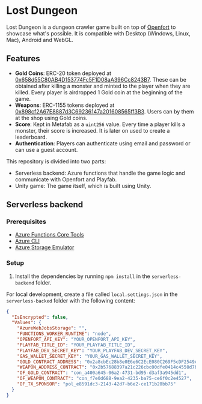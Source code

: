 # Lost Dungeon

Lost Dungeon is a dungeon crawler game built on top of [Openfort](https://openfort.xyz/) to showcase what's possible. It is compatible with Desktop (Windows, Linux, Mac), Android and WebGL.

## Features
- **Gold Coins**: ERC-20 token deployed at [0x658d55C80AB4D153774Fc5F1D08aA396Cc8243B7](https://testnet.snowtrace.io/address/0x658d55C80AB4D153774Fc5F1D08aA396Cc8243B7). These can be obtained after killing a monster and minted to the player when they are killed. Every player is airdropped 1 Gold coin at the beginning of the game.
- **Weapons**: ERC-1155 tokens deployed at [0x898cf2A67E8887d3C69236147a201608565ff3B3](https://testnet.snowtrace.io/address/0x898cf2A67E8887d3C69236147a201608565ff3B3). Users can by them at the shop using Gold coins.
- **Score**: Kept in Metafab as a `uint256` value. Every time a player kills a monster, their score is increased. It is later on used to create a leaderboard.
- **Authentication**: Players can authenticate using email and password or can use a guest account.

This repository is divided into two parts:

- Serverless backend: Azure functions that handle the game logic and communicate with Openfort and Playfab.
- Unity game: The game itself, which is built using Unity.
  
## Serverless backend

### Prerequisites
- [Azure Functions Core Tools](https://docs.microsoft.com/en-us/azure/azure-functions/functions-run-local?tabs=windows%2Ccsharp%2Cbash)
- [Azure CLI](https://docs.microsoft.com/en-us/cli/azure/install-azure-cli?view=azure-cli-latest)
- [Azure Storage Emulator](https://docs.microsoft.com/en-us/azure/storage/common/storage-use-emulator)

### Setup
1. Install the dependencies by running `npm install` in the `serverless-backend` folder.

For local development, create a file called `local.settings.json` in the `serverless-backed` folder with the following content:

```json
{
  "IsEncrypted": false,
  "Values": {
    "AzureWebJobsStorage": "",
    "FUNCTIONS_WORKER_RUNTIME": "node",
    "OPENFORT_API_KEY": "YOUR_OPENFORT_API_KEY",
    "PLAYFAB_TITLE_ID": "YOUR_PLAYFAB_TITLE_ID",
    "PLAYFAB_DEV_SECRET_KEY": "YOUR_PLAYFAB_DEV_SECRET_KEY",
    "GAS_WALLET_SECRET_KEY": "YOUR_GAS_WALLET_SECRET_KEY",
    "GOLD_CONTRACT_ADDRESS": "0x2a8cbEc28b8e0E6e6C2EcE080C269F5cDF2549Ac",
    "WEAPON_ADDRESS_CONTRACT": "0x2b57688397a21c226cbc00dfe0414c4550d7bcc3",
    "OF_GOLD_CONTRACT": "con_a400a645-06a2-4731-bd95-d3af3a945dd1",
    "OF_WEAPON_CONTRACT": "con_f7e0d688-9ea2-4235-ba75-ce6f0c2e4527",
    "OF_TX_SPONSOR": "pol_e8591dc3-2143-42d7-b6e2-ce171b20bb75"
  }
}
```
